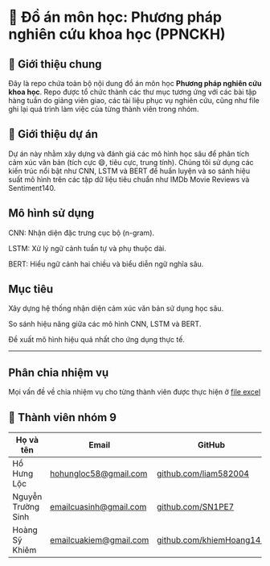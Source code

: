 # 📘 Đồ án môn học: Phương pháp nghiên cứu khoa học (PPNCKH)

## 📝 Giới thiệu chung

Đây là repo chứa toàn bộ nội dung đồ án môn học **Phương pháp nghiên cứu khoa học**. Repo được tổ chức thành các thư mục tương ứng với các bài tập hàng tuần do giảng viên giao, các tài liệu phục vụ nghiên cứu, cũng như file ghi lại quá trình làm việc của từng thành viên trong nhóm.

## 🎯 Giới thiệu dự án

Dự án này nhằm xây dựng và đánh giá các mô hình học sâu để phân tích cảm xúc văn bản (tích cực 😄, tiêu cực, trung tính).
Chúng tôi sử dụng các kiến trúc nổi bật như CNN, LSTM và BERT để huấn luyện và so sánh hiệu suất mô hình trên các tập dữ liệu tiêu chuẩn như IMDb Movie Reviews và Sentiment140.


## Mô hình sử dụng
CNN: Nhận diện đặc trưng cục bộ (n-gram).

LSTM: Xử lý ngữ cảnh tuần tự và phụ thuộc dài.

BERT: Hiểu ngữ cảnh hai chiều và biểu diễn ngữ nghĩa sâu.

## Mục tiêu
Xây dựng hệ thống nhận diện cảm xúc văn bản sử dụng học sâu.

So sánh hiệu năng giữa các mô hình CNN, LSTM và BERT.

Đề xuất mô hình hiệu quả nhất cho ứng dụng thực tế.


---

## Phân chia nhiệm vụ

Mọi vấn đề về chia nhiệm vụ cho từng thành viên được thực hiện ở [file excel](https://docs.google.com/spreadsheets/d/1BWWnReTbgG30a_czvhPYuBuIEiTJpfAB2ER254yJjf0/edit?usp=sharing)




## 👥 Thành viên nhóm 9

| Họ và tên           | Email                                                | GitHub                                                  | Website cá nhân                                                                      |
| ---------------------- | ---------------------------------------------------- | ------------------------------------------------------- | -------------------------------------------------------------------------------------- |
| Hồ Hưng Lộc      | [hohungloc58@gmail.com](mailto:hohungloc58@gmail.com)     | [github.com/liam582004](https://github.com/liam582004) | [liam582004.github.io/portfolio-cv/](https://liam582004.github.io/portfolio-cv/) |
| Nguyễn Trường Sinh | [emailcuasinh@gmail.com](mailto:sinh@gmail.com) | [github.com/SN1PE7](https://github.com/SN1PE7)         | [sn1pe7.github.io/](https://sn1pe7.github.io/)                   |
| Hoàng Sỹ Khiêm    | [emailcuakiem@gmail.com](mailto:emailcuakiem@gmail.com)         | [github.com/khiemHoang141](https://github.com/khiemHoang1410) | [khiemhoang1410.github.io](https://khiemhoang1410.github.io)                             |



